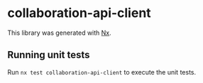# collaboration-api-client

This library was generated with [Nx](https://nx.dev).

## Running unit tests

Run `nx test collaboration-api-client` to execute the unit tests.
